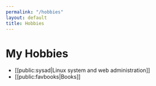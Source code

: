 ```yaml
---
permalink: "/hobbies"
layout: default
title: Hobbies
---
```

# My Hobbies 

  * [[public:sysad|Linux system and web administration]]
  * [[public:favbooks|Books]]
